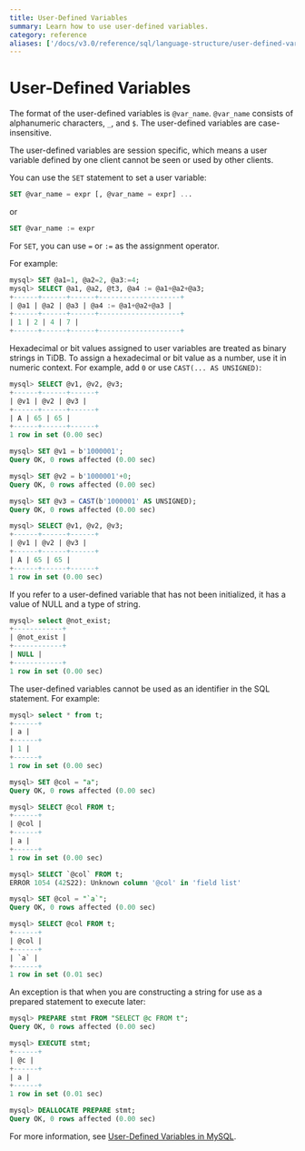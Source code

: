 ```yaml
---
title: User-Defined Variables
summary: Learn how to use user-defined variables.
category: reference
aliases: ['/docs/v3.0/reference/sql/language-structure/user-defined-variables/','/docs/sql/user-defined-variables/']
---
```


# User-Defined Variables

The format of the user-defined variables is `@var_name`. `@var_name` consists of alphanumeric characters, `_`, and `$`. The user-defined variables are case-insensitive.

The user-defined variables are session specific, which means a user variable defined by one client cannot be seen or used by other clients.

You can use the `SET` statement to set a user variable:

```sql
SET @var_name = expr [, @var_name = expr] ...
```

or

```sql
SET @var_name := expr
```

For `SET`, you can use `=` or `:=` as the assignment operator.

For example:

```sql
mysql> SET @a1=1, @a2=2, @a3:=4;
mysql> SELECT @a1, @a2, @t3, @a4 := @a1+@a2+@a3;
+------+------+------+--------------------+
| @a1 | @a2 | @a3 | @a4 := @a1+@a2+@a3 |
+------+------+------+--------------------+
| 1 | 2 | 4 | 7 |
+------+------+------+--------------------+
```

Hexadecimal or bit values assigned to user variables are treated as binary strings in TiDB. To assign a hexadecimal or bit value as a number, use it in numeric context. For example, add `0` or use `CAST(... AS UNSIGNED)`:

```sql
mysql> SELECT @v1, @v2, @v3;
+------+------+------+
| @v1 | @v2 | @v3 |
+------+------+------+
| A | 65 | 65 |
+------+------+------+
1 row in set (0.00 sec)

mysql> SET @v1 = b'1000001';
Query OK, 0 rows affected (0.00 sec)

mysql> SET @v2 = b'1000001'+0;
Query OK, 0 rows affected (0.00 sec)

mysql> SET @v3 = CAST(b'1000001' AS UNSIGNED);
Query OK, 0 rows affected (0.00 sec)

mysql> SELECT @v1, @v2, @v3;
+------+------+------+
| @v1 | @v2 | @v3 |
+------+------+------+
| A | 65 | 65 |
+------+------+------+
1 row in set (0.00 sec)
```

If you refer to a user-defined variable that has not been initialized, it has a value of NULL and a type of string.

```sql
mysql> select @not_exist;
+------------+
| @not_exist |
+------------+
| NULL |
+------------+
1 row in set (0.00 sec)
```

The user-defined variables cannot be used as an identifier in the SQL statement. For example:

```sql
mysql> select * from t;
+------+
| a |
+------+
| 1 |
+------+
1 row in set (0.00 sec)

mysql> SET @col = "a";
Query OK, 0 rows affected (0.00 sec)

mysql> SELECT @col FROM t;
+------+
| @col |
+------+
| a |
+------+
1 row in set (0.00 sec)

mysql> SELECT `@col` FROM t;
ERROR 1054 (42S22): Unknown column '@col' in 'field list'

mysql> SET @col = "`a`";
Query OK, 0 rows affected (0.00 sec)

mysql> SELECT @col FROM t;
+------+
| @col |
+------+
| `a` |
+------+
1 row in set (0.01 sec)
```

An exception is that when you are constructing a string for use as a prepared statement to execute later:

```sql
mysql> PREPARE stmt FROM "SELECT @c FROM t";
Query OK, 0 rows affected (0.00 sec)

mysql> EXECUTE stmt;
+------+
| @c |
+------+
| a |
+------+
1 row in set (0.01 sec)

mysql> DEALLOCATE PREPARE stmt;
Query OK, 0 rows affected (0.00 sec)
```

For more information, see [User-Defined Variables in MySQL](https://dev.mysql.com/doc/refman/5.7/en/user-variables.html).
